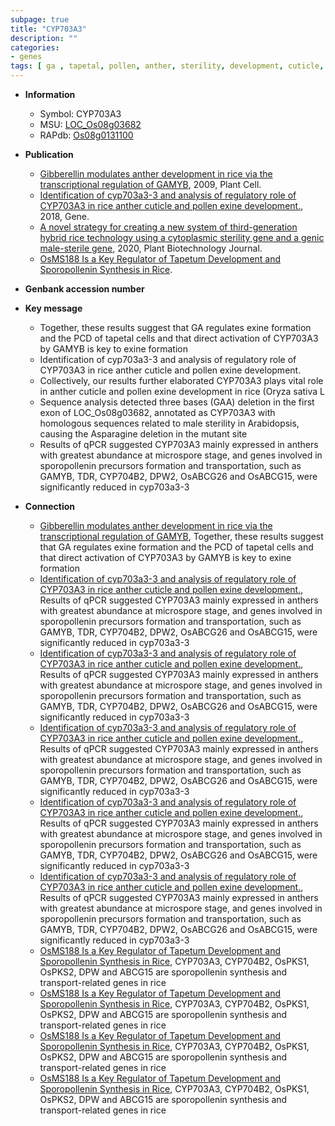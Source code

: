```yaml
---
subpage: true
title: "CYP703A3"
description: ""
categories:
- genes
tags: [ ga , tapetal, pollen, anther, sterility, development, cuticle, microspore, male sterility]
---
```


* **Information**  
    + Symbol: CYP703A3  
    + MSU: [LOC_Os08g03682](http://rice.plantbiology.msu.edu/cgi-bin/ORF_infopage.cgi?orf=LOC_Os08g03682)  
    + RAPdb: [Os08g0131100](http://rapdb.dna.affrc.go.jp/viewer/gbrowse_details/irgsp1?name=Os08g0131100)  

* **Publication**  
    + [Gibberellin modulates anther development in rice via the transcriptional regulation of GAMYB](http://www.ncbi.nlm.nih.gov/pubmed?term=Gibberellin+modulates+anther+development+in+rice+via+the+transcriptional+regulation+of+GAMYB%5BTitle%5D), 2009, Plant Cell.
    + [Identification of cyp703a3-3 and analysis of regulatory role of CYP703A3 in rice anther cuticle and pollen exine development.](http://www.ncbi.nlm.nih.gov/pubmed?term=Identification+of+cyp703a3-3+and+analysis+of+regulatory+role+of+CYP703A3+in+rice+anther+cuticle+and+pollen+exine+development.%5BTitle%5D), 2018, Gene.
    + [A novel strategy for creating a new system of third-generation hybrid rice technology using a cytoplasmic sterility gene and a genic male-sterile gene](http://www.ncbi.nlm.nih.gov/pubmed?term=A+novel+strategy+for+creating+a+new+system+of+third-generation+hybrid+rice+technology+using+a+cytoplasmic+sterility+gene+and+a+genic+male-sterile+gene%5BTitle%5D), 2020, Plant Biotechnology Journal.
    + [OsMS188 Is a Key Regulator of Tapetum Development and Sporopollenin Synthesis in Rice](N+Y).

* **Genbank accession number**  

* **Key message**  
    + Together, these results suggest that GA regulates exine formation and the PCD of tapetal cells and that direct activation of CYP703A3 by GAMYB is key to exine formation
    + Identification of cyp703a3-3 and analysis of regulatory role of CYP703A3 in rice anther cuticle and pollen exine development.
    + Collectively, our results further elaborated CYP703A3 plays vital role in anther cuticle and pollen exine development in rice (Oryza sativa L
    + Sequence analysis detected three bases (GAA) deletion in the first exon of LOC_Os08g03682, annotated as CYP703A3 with homologous sequences related to male sterility in Arabidopsis, causing the Asparagine deletion in the mutant site
    + Results of qPCR suggested CYP703A3 mainly expressed in anthers with greatest abundance at microspore stage, and genes involved in sporopollenin precursors formation and transportation, such as GAMYB, TDR, CYP704B2, DPW2, OsABCG26 and OsABCG15, were significantly reduced in cyp703a3-3

* **Connection**  
    + [Gibberellin modulates anther development in rice via the transcriptional regulation of GAMYB](http://www.ncbi.nlm.nih.gov/pubmed?term=Gibberellin+modulates+anther+development+in+rice+via+the+transcriptional+regulation+of+GAMYB%5BTitle%5D), Together, these results suggest that GA regulates exine formation and the PCD of tapetal cells and that direct activation of CYP703A3 by GAMYB is key to exine formation
    + [Identification of cyp703a3-3 and analysis of regulatory role of CYP703A3 in rice anther cuticle and pollen exine development.](http://www.ncbi.nlm.nih.gov/pubmed?term=Identification+of+cyp703a3-3+and+analysis+of+regulatory+role+of+CYP703A3+in+rice+anther+cuticle+and+pollen+exine+development.%5BTitle%5D),  Results of qPCR suggested CYP703A3 mainly expressed in anthers with greatest abundance at microspore stage, and genes involved in sporopollenin precursors formation and transportation, such as GAMYB, TDR, CYP704B2, DPW2, OsABCG26 and OsABCG15, were significantly reduced in cyp703a3-3
    + [Identification of cyp703a3-3 and analysis of regulatory role of CYP703A3 in rice anther cuticle and pollen exine development.](http://www.ncbi.nlm.nih.gov/pubmed?term=Identification+of+cyp703a3-3+and+analysis+of+regulatory+role+of+CYP703A3+in+rice+anther+cuticle+and+pollen+exine+development.%5BTitle%5D),  Results of qPCR suggested CYP703A3 mainly expressed in anthers with greatest abundance at microspore stage, and genes involved in sporopollenin precursors formation and transportation, such as GAMYB, TDR, CYP704B2, DPW2, OsABCG26 and OsABCG15, were significantly reduced in cyp703a3-3
    + [Identification of cyp703a3-3 and analysis of regulatory role of CYP703A3 in rice anther cuticle and pollen exine development.](http://www.ncbi.nlm.nih.gov/pubmed?term=Identification+of+cyp703a3-3+and+analysis+of+regulatory+role+of+CYP703A3+in+rice+anther+cuticle+and+pollen+exine+development.%5BTitle%5D),  Results of qPCR suggested CYP703A3 mainly expressed in anthers with greatest abundance at microspore stage, and genes involved in sporopollenin precursors formation and transportation, such as GAMYB, TDR, CYP704B2, DPW2, OsABCG26 and OsABCG15, were significantly reduced in cyp703a3-3
    + [Identification of cyp703a3-3 and analysis of regulatory role of CYP703A3 in rice anther cuticle and pollen exine development.](http://www.ncbi.nlm.nih.gov/pubmed?term=Identification+of+cyp703a3-3+and+analysis+of+regulatory+role+of+CYP703A3+in+rice+anther+cuticle+and+pollen+exine+development.%5BTitle%5D),  Results of qPCR suggested CYP703A3 mainly expressed in anthers with greatest abundance at microspore stage, and genes involved in sporopollenin precursors formation and transportation, such as GAMYB, TDR, CYP704B2, DPW2, OsABCG26 and OsABCG15, were significantly reduced in cyp703a3-3
    + [Identification of cyp703a3-3 and analysis of regulatory role of CYP703A3 in rice anther cuticle and pollen exine development.](http://www.ncbi.nlm.nih.gov/pubmed?term=Identification+of+cyp703a3-3+and+analysis+of+regulatory+role+of+CYP703A3+in+rice+anther+cuticle+and+pollen+exine+development.%5BTitle%5D),  Results of qPCR suggested CYP703A3 mainly expressed in anthers with greatest abundance at microspore stage, and genes involved in sporopollenin precursors formation and transportation, such as GAMYB, TDR, CYP704B2, DPW2, OsABCG26 and OsABCG15, were significantly reduced in cyp703a3-3
    + [OsMS188 Is a Key Regulator of Tapetum Development and Sporopollenin Synthesis in Rice](http://www.ncbi.nlm.nih.gov/pubmed?term=OsMS188+Is+a+Key+Regulator+of+Tapetum+Development+and+Sporopollenin+Synthesis+in+Rice%5BTitle%5D),  CYP703A3, CYP704B2, OsPKS1, OsPKS2, DPW and ABCG15 are sporopollenin synthesis and transport-related genes in rice
    + [OsMS188 Is a Key Regulator of Tapetum Development and Sporopollenin Synthesis in Rice](http://www.ncbi.nlm.nih.gov/pubmed?term=OsMS188+Is+a+Key+Regulator+of+Tapetum+Development+and+Sporopollenin+Synthesis+in+Rice%5BTitle%5D),  CYP703A3, CYP704B2, OsPKS1, OsPKS2, DPW and ABCG15 are sporopollenin synthesis and transport-related genes in rice
    + [OsMS188 Is a Key Regulator of Tapetum Development and Sporopollenin Synthesis in Rice](http://www.ncbi.nlm.nih.gov/pubmed?term=OsMS188+Is+a+Key+Regulator+of+Tapetum+Development+and+Sporopollenin+Synthesis+in+Rice%5BTitle%5D),  CYP703A3, CYP704B2, OsPKS1, OsPKS2, DPW and ABCG15 are sporopollenin synthesis and transport-related genes in rice
    + [OsMS188 Is a Key Regulator of Tapetum Development and Sporopollenin Synthesis in Rice](http://www.ncbi.nlm.nih.gov/pubmed?term=OsMS188+Is+a+Key+Regulator+of+Tapetum+Development+and+Sporopollenin+Synthesis+in+Rice%5BTitle%5D),  CYP703A3, CYP704B2, OsPKS1, OsPKS2, DPW and ABCG15 are sporopollenin synthesis and transport-related genes in rice



